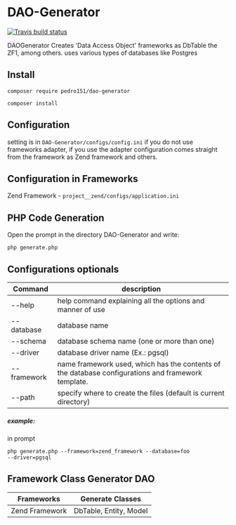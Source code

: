 # DAO-Generator

[![Travis build status](https://api.travis-ci.org/pedro151/DAO-Generator.svg?branch=master)](https://travis-ci.org/pedro151/DAO-Generator)

DAOGenerator Creates 'Data Access Object' frameworks as DbTable the ZF1, among others.
uses various types of databases like Postgres

Install
-------

`composer require pedro151/dao-generator`

`composer install`

Configuration
-------------

setting is in `DAO-Generator/configs/config.ini` if you do not use frameworks adapter, if you use the adapter configuration comes straight from the framework as Zend framework and others.

Configuration in Frameworks
---------------------------

Zend Framework - `project__zend/configs/application.ini`


PHP Code Generation
-------------------

Open the prompt in the directory DAO-Generator and write:

`php generate.php`

Configurations optionals
------------------------
| Command        | description       |
|----------------|------------------|
|--help          | help command explaining all the options and manner of use |
|--database      | database name     |
|--schema        | database schema name (one or more than one)    |
|--driver        | database driver name (Ex.: pgsql)|
|--framework     | name framework used, which has the contents of the database configurations and framework template. |
|--path          | specify where to create the files (default is current directory)|

##### example:

in prompt

<code>php generate.php --framework=zend_framework --database=foo --driver=pgsql</code>

Framework Class Generator DAO
-----------------------------

| Frameworks    | Generate Classes      |
|---------------|--------------|
|Zend Framework | DbTable, Entity, Model  |


